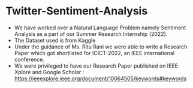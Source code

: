 # Twitter-Sentiment-Analysis

- We have worked over a Natural Language  Problem namely Sentiment Analysis as a part of our Summer Research Internship (2022). 
- The Dataset used is from Kaggle
- Under the guidance of Ms. Ritu Rani we were able to write a Research Paper which got shortlisted for ICICT-2022, an IEEE international conference.
- We were privileged to have our Research Paper published on IEEE Xplore and Google Scholar : https://ieeexplore.ieee.org/document/10064505/keywords#keywords
